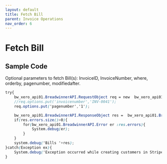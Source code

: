 ```yaml
---
layout: default
title: Fetch Bill
parent: Invoice Operations
nav_order: 6
---
```

# Fetch Bill

## Sample Code

Optional parameters to fetch Bill(s):
InvoiceID, InvoiceNumber, where, orderby, pagenumber, modifiedafter.

```scss
try{
    bw_xero_api01.BreadwinnerAPI.RequestObject req = new  bw_xero_api01.BreadwinnerAPI.RequestObject();
    //req.options.put('invoicenumber','INV-0041');
    req.options.put('pagenumber','1');

    bw_xero_api01.BreadwinnerAPI.ResponseObject res =  bw_xero_api01.BreadwinnerAPI.call('fetchBill', req);
    if(res.errors.size()>0){
        for(bw_xero_api01.BreadwinnerAPI.Error er :res.errors){
            System.debug(er); 
        }
    }
    system.debug('Bills '+res);
}catch(Exception ex){
    System.debug('Exception occurred while creating customers in Stripe.'+ex.getStackTraceString());
}
```